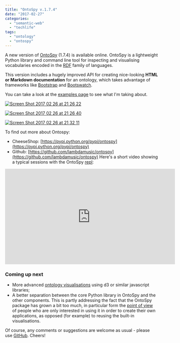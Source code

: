 ```yaml
---
title: "OntoSpy v.1.7.4"
date: "2017-02-27"
categories: 
  - "semantic-web"
  - "techlife"
tags: 
  - "ontology"
  - "ontospy"
---
```


A new version of [OntoSpy](https://github.com/lambdamusic/ontospy) (1.7.4) is available online. OntoSpy is a lightweight Python library and command line tool for inspecting and visualising vocabularies encoded in the [RDF](https://en.wikipedia.org/wiki/Resource_Description_Framework) family of languages.

This version includes a hugely improved API for creating nice-looking **HTML or Markdown documentation** for an ontology, which takes advantage of frameworks like [Bootstrap](http://getbootstrap.com/components/) and [Bootswatch](https://bootswatch.com/).

You can take a look at the [examples page](https://lambdamusic.github.io/ontospy-examples/) to see what I'm taking about.

[![Screen Shot 2017 02 26 at 21 26 22](/media/static/blog_img/Screen-Shot-2017-02-26-at-21.26.22-1.png)](http://www.michelepasin.org/blog/wp-content/uploads/2017/02/Screen-Shot-2017-02-26-at-21.26.22-1.png)

[![Screen Shot 2017 02 26 at 21 26 40](/media/static/blog_img/Screen-Shot-2017-02-26-at-21.26.40-1.png)](http://www.michelepasin.org/blog/wp-content/uploads/2017/02/Screen-Shot-2017-02-26-at-21.26.40-1.png)

[![Screen Shot 2017 02 26 at 21 32 11](/media/static/blog_img/Screen-Shot-2017-02-26-at-21.32.11-1.png)](http://www.michelepasin.org/blog/wp-content/uploads/2017/02/Screen-Shot-2017-02-26-at-21.32.11-1.png)

To find out more about Ontospy:

- CheeseShop: [https://pypi.python.org/pypi/ontospy](https://pypi.python.org/pypi/ontospy)
- Github: [https://github.com/lambdamusic/ontospy](https://github.com/lambdamusic/ontospy)
 Here's a short video showing a typical sessions with the OntoSpy [repl](https://en.wikipedia.org/wiki/Read%E2%80%93eval%E2%80%93print_loop):

<iframe width="560" height="315" src="https://www.youtube.com/embed/MkKrtVHi_Ks?controls=0" title="YouTube video player" frameborder="0" allow="accelerometer; autoplay; clipboard-write; encrypted-media; gyroscope; picture-in-picture" allowfullscreen></iframe>

### Coming up next

- More advanced [ontology visualisations](http://www.nature.com/developers/hacks/subjects/d3tree) using d3 or similar javascript libraries;
- A better separation between the core Python library in OntoSpy and the other components. This is partly addressing the fact that the OntoSpy package has grown a bit too much, in particular form the [point of view](https://github.com/lambdamusic/OntoSpy/issues/20) of people who are only interested in using it in order to create their own applications, as opposed (for example) to reusing the built-in visualisations.

Of course, any comments or suggestions are welcome as usual - please use [GitHub](https://github.com/lambdamusic/ontospy/issues). Cheers!
